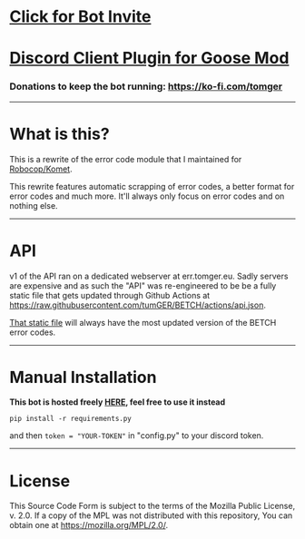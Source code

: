 # [Click for Bot Invite](https://discord.com/api/oauth2/authorize?client_id=520331685104189452&permissions=0&scope=bot%20applications.commands)

# [Discord Client Plugin for Goose Mod](https://github.com/GooseMod-Modules/SwitchErrorLookup)

### Donations to keep the bot running: https://ko-fi.com/tomger

---

# What is this?

This is a rewrite of the error code module that I maintained for [Robocop/Komet](https://github.com/reswitched/robocop-ng).

This rewrite features automatic scrapping of error codes, a better format for error codes and much more. It'll always only focus on error codes and on nothing else.

---

# API

v1 of the API ran on a dedicated webserver at err.tomger.eu. Sadly servers are expensive and as such the "API" was re-engineered to be be a fully static file that gets updated through Github Actions at https://raw.githubusercontent.com/tumGER/BETCH/actions/api.json.

[That static file](https://raw.githubusercontent.com/tumGER/BETCH/actions/api.json) will always have the most updated version of the BETCH error codes.

---

# Manual Installation

**This bot is hosted freely [HERE](https://discord.com/api/oauth2/authorize?client_id=520331685104189452&permissions=0&scope=bot%20applications.commands), feel free to use it instead**

```pip install -r requirements.py```

and then ```token = "YOUR-TOKEN"``` in "config.py" to your discord token.

---

# License

This Source Code Form is subject to the terms of the Mozilla Public
License, v. 2.0. If a copy of the MPL was not distributed with this
repository, You can obtain one at https://mozilla.org/MPL/2.0/.
